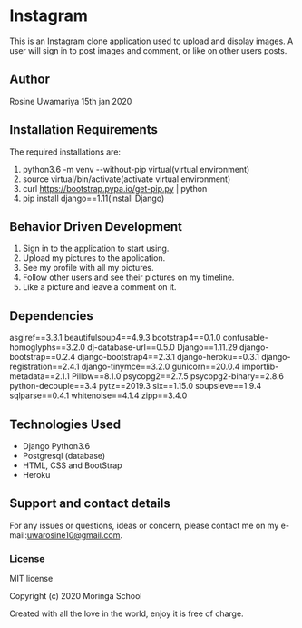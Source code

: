 # Instagram

This is an  Instagram clone application used to upload and display images. A user will sign in to post images and comment, or like on other users posts.

## Author

Rosine Uwamariya 15th jan 2020

## Installation Requirements

The required installations are:
1. python3.6 -m venv --without-pip virtual(virtual environment)
2. source virtual/bin/activate(activate virtual environment)
3. curl https://bootstrap.pypa.io/get-pip.py | python
4. pip install django==1.11(install Django)

## Behavior Driven Development

1. Sign in to the application to start using.
2. Upload my pictures to the application.
3. See my profile with all my pictures.
4. Follow other users and see their pictures on my timeline.
5. Like a picture and leave a comment on it.

## Dependencies

asgiref==3.3.1
beautifulsoup4==4.9.3
bootstrap4==0.1.0
confusable-homoglyphs==3.2.0
dj-database-url==0.5.0
Django==1.11.29
django-bootstrap==0.2.4
django-bootstrap4==2.3.1
django-heroku==0.3.1
django-registration==2.4.1
django-tinymce==3.2.0
gunicorn==20.0.4
importlib-metadata==2.1.1
Pillow==8.1.0
psycopg2==2.7.5
psycopg2-binary==2.8.6
python-decouple==3.4
pytz==2019.3
six==1.15.0
soupsieve==1.9.4
sqlparse==0.4.1
whitenoise==4.1.4
zipp==3.4.0

## Technologies Used

* Django Python3.6 
* Postgresql (database)
* HTML, CSS and BootStrap
* Heroku

## Support and contact details

For any issues or questions, ideas or concern, please contact me on my e-mail:uwarosine10@gmail.com.

### License

MIT license

Copyright (c) 2020 Moringa School

Created with all the love in the world, enjoy it is free of charge.